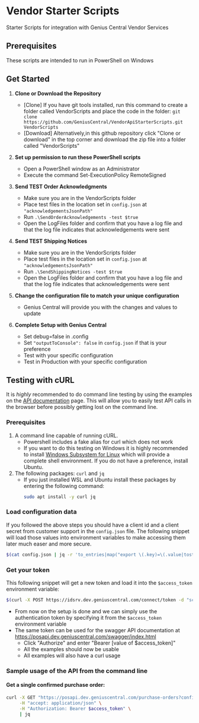 # Vendor Starter Scripts
Starter Scripts for integration with Genius Central Vendor Services

## Prerequisites
These scripts are intended to run in PowerShell on Windows

## Get Started
1. **Clone or Download the Repository**
    * [Clone] If you have git tools installed, run this command to create a folder called VendorScripts and place the code in the folder:
    `git clone https://github.com/GeniusCentral/VendorApiStarterScripts.git VendorScripts`
    * [Download] Alternatively,in this github repository click "Clone or download" in the top  corner and download the zip file into a folder called "VendorScripts"

1. **Set up permission to run these PowerShell scripts**
    * Open a PowerShell window as an Administrator
    * Execute the command Set-ExecutionPolicy RemoteSigned

1. **Send TEST Order Acknowledgments**
    * Make sure you are in the VendorScripts folder
    * Place test files in the location set in `config.json` at `"acknowledgementsJsonPath"`
    * Run `.\SendOrderAcknowledgements -test $true`
    * Open the LogFiles folder and confirm that you have a log file and that the log file indicates that acknowledgements were sent

1. **Send TEST Shipping Notices**
    * Make sure you are in the VendorScripts folder
    * Place test files in the location set in `config.json` at `"acknowledgementsJsonPath"`
    * Run `.\SendShippingNotices -test $true`
    * Open the LogFiles folder and confirm that you have a log file and that the log file indicates that acknowledgements were sent

1. **Change the configuration file to match your unique configuration**
    * Genius Central will provide you with the changes and values to update

1. **Complete Setup with Genius Central**
    * Set debug=false in .config
    * Set `"outputToConsole": false` in `config.json` if that is your preference
    * Test with your specific configuration
    * Test in Production with your specific configuration

## Testing with cURL
It is *highly* recommended to do command line testing by using the examples on the [API documentation](https://posapi.dev.geniuscentral.com/swagger/index.html) page. This will allow you to easily test API calls in the browser before possibly getting lost on the command line.

### Prerequisites
1. A command line capable of running cURL.
    * Powershell includes a fake alias for curl which does not work
    * If you want to do this testing on Windows it is highly recommended to install [Windows Subsystem for Linux](https://docs.microsoft.com/en-us/windows/wsl/install-win10) which will provide a complete shell environment. If you do not have a preference, install Ubuntu.
1. The following packages: `curl` and `jq`
    * If you just installed WSL and Ubuntu install these packages by entering the following command:
        ```sh
        sudo apt install -y curl jq
        ```

### Load configuration data
If you followed the above steps you should have a client id and a client secret from customer support in the `config.json` file. The following snippet will load those values into environment variables to make accessing them later much easer and more secure.
```sh
$(cat config.json | jq -r 'to_entries|map("export \(.key)=\(.value|tostring)")|.[]' | grep client)
```

### Get your token
This following snippet will get a new token and load it into the `$access_token` environment variable:
```sh
$(curl -X POST https://idsrv.dev.geniuscentral.com/connect/token -d "scope=posClient&client_secret=$clientSecret&client_id=$clientId&grant_type=client_credentials" | jq -r 'to_entries|map("export \(.key)=\(.value|tostring)")|.[]' | grep access_token)
```
* From now on the setup is done and we can simply use the authentication token by specifying it from the `$access_token` environment variable
* The same token can be used for the swagger API documentation at https://posapi.dev.geniuscentral.com/swagger/index.html
     * Click "Authorize" and enter "Bearer [value of $access_token]"
     * All the examples should now be usable
     * All examples will also have a curl usage

### Sample usage of the API from the command line
#### Get a single confirmed purchase order:
```sh
curl -X GET "https://posapi.dev.geniuscentral.com/purchase-orders?confirmed=true&count=1" \
     -H "accept: application/json" \
     -H "Authorization: Bearer $access_token" \
     | jq
```
